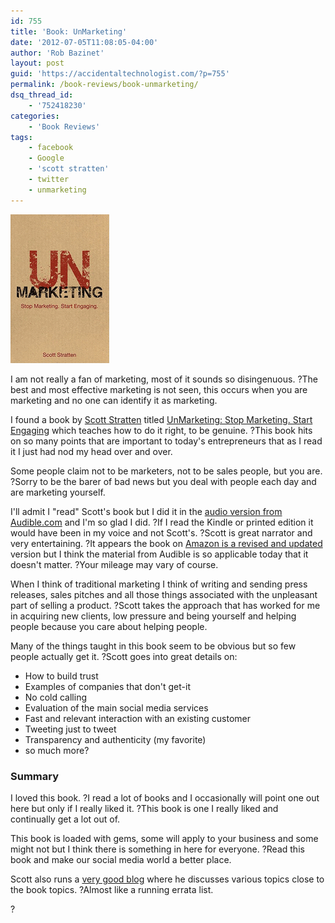 ```yaml
---
id: 755
title: 'Book: UnMarketing'
date: '2012-07-05T11:08:05-04:00'
author: 'Rob Bazinet'
layout: post
guid: 'https://accidentaltechnologist.com/?p=755'
permalink: /book-reviews/book-unmarketing/
dsq_thread_id:
    - '752418230'
categories:
    - 'Book Reviews'
tags:
    - facebook
    - Google
    - 'scott stratten'
    - twitter
    - unmarketing
---
```


![Unmarketing](/assets/img/2012/07/unmarketing.gif "unmarketing.gif")

I am not really a fan of marketing, most of it sounds so disingenuous. ?The best and most effective marketing is not seen, this occurs when you are marketing and no one can identify it as marketing.

I found a book by [Scott Stratten](http://www.unmarketing.com/) titled [UnMarketing: Stop Marketing. Start Engaging](http://www.amazon.com/UnMarketing-Stop-Marketing-Start-Engaging/dp/1118176286/ref=sr_1_2?ie=UTF8&qid=1334868863&sr=8-2) which teaches how to do it right, to be genuine. ?This book hits on so many points that are important to today's entrepreneurs that as I read it I just had nod my head over and over.

Some people claim not to be marketers, not to be sales people, but you are. ?Sorry to be the barer of bad news but you deal with people each day and are marketing yourself.

I'll admit I "read" Scott's book but I did it in the [audio version from Audible.com](http://www.audible.com/pd/ref=sr_1_1?asin=B004GLE9MO&qid=1334869146&sr=1-1) and I'm so glad I did. ?If I read the Kindle or printed edition it would have been in my voice and not Scott's. ?Scott is great narrator and very entertaining. ?It appears the book on [Amazon is a revised and updated](http://www.amazon.com/UnMarketing-Stop-Marketing-Start-Engaging/dp/1118176286/ref=dp_ob_title_bk) version but I think the material from Audible is so applicable today that it doesn't matter. ?Your mileage may vary of course.

When I think of traditional marketing I think of writing and sending press releases, sales pitches and all those things associated with the unpleasant part of selling a product. ?Scott takes the approach that has worked for me in acquiring new clients, low pressure and being yourself and helping people because you care about helping people.

Many of the things taught in this book seem to be obvious but so few people actually get it. ?Scott goes into great details on:

- How to build trust
- Examples of companies that don't get-it
- No cold calling
- Evaluation of the main social media services
- Fast and relevant interaction with an existing customer
- Tweeting just to tweet
- Transparency and authenticity (my favorite)
- so much more?

### Summary

I loved this book. ?I read a lot of books and I occasionally will point one out here but only if I really liked it. ?This book is one I really liked and continually get a lot out of.

This book is loaded with gems, some will apply to your business and some might not but I think there is something in here for everyone. ?Read this book and make our social media world a better place.

Scott also runs a [very good blog](http://www.unmarketing.com/) where he discusses various topics close to the book topics. ?Almost like a running errata list.

?